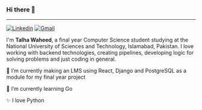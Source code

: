 ### Hi there 👋
---
[![Linkedin](https://img.shields.io/badge/-LinkedIn-blue?style=flat&logo=Linkedin&logoColor=white)](https://www.linkedin.com/in/talha-waheed-4e37/)
[![Gmail](https://img.shields.io/badge/-Gmail-c14438?style=flat&logo=Gmail&logoColor=white)](mailto:talhawaheed0077@gmail.com)

I'm **Talha Waheed**, a final year Computer Science student studying at the National University of Sciences and Technology, Islamabad, Pakistan. I love working with backend technologies, creating pipelines, developing logic for solving problems and just coding in general. 

🔭 I’m currently making an LMS using React, Django and PostgreSQL as a module for my final year project

🌱 I’m currently learning Go

✨ I love Python
